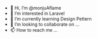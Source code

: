 - 👋 Hi, I’m @monjuAflame
- 👀 I’m interested in Laravel
- 🌱 I’m currently learning  Design Pettern
- 💞️ I’m looking to collaborate on ...
- 📫 How to reach me ...


